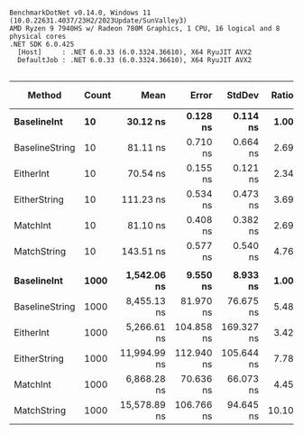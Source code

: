 ```

BenchmarkDotNet v0.14.0, Windows 11 (10.0.22631.4037/23H2/2023Update/SunValley3)
AMD Ryzen 9 7940HS w/ Radeon 780M Graphics, 1 CPU, 16 logical and 8 physical cores
.NET SDK 6.0.425
  [Host]     : .NET 6.0.33 (6.0.3324.36610), X64 RyuJIT AVX2
  DefaultJob : .NET 6.0.33 (6.0.3324.36610), X64 RyuJIT AVX2


```
| Method         | Count | Mean         | Error      | StdDev     | Ratio | RatioSD | Gen0   | Gen1   | Allocated | Alloc Ratio |
|--------------- |------ |-------------:|-----------:|-----------:|------:|--------:|-------:|-------:|----------:|------------:|
| **BaselineInt**    | **10**    |     **30.12 ns** |   **0.128 ns** |   **0.114 ns** |  **1.00** |    **0.01** | **0.0134** |      **-** |     **112 B** |        **1.00** |
| BaselineString | 10    |     81.11 ns |   0.710 ns |   0.664 ns |  2.69 |    0.02 | 0.0372 |      - |     312 B |        2.79 |
| EitherInt      | 10    |     70.54 ns |   0.155 ns |   0.121 ns |  2.34 |    0.01 | 0.0564 |      - |     472 B |        4.21 |
| EitherString   | 10    |    111.23 ns |   0.534 ns |   0.473 ns |  3.69 |    0.02 | 0.0755 | 0.0001 |     632 B |        5.64 |
| MatchInt       | 10    |     81.10 ns |   0.408 ns |   0.382 ns |  2.69 |    0.02 | 0.0516 |      - |     432 B |        3.86 |
| MatchString    | 10    |    143.51 ns |   0.577 ns |   0.540 ns |  4.76 |    0.02 | 0.0753 |      - |     632 B |        5.64 |
|                |       |              |            |            |       |         |        |        |           |             |
| **BaselineInt**    | **1000**  |  **1,542.06 ns** |   **9.550 ns** |   **8.933 ns** |  **1.00** |    **0.01** | **0.4864** |      **-** |    **4072 B** |        **1.00** |
| BaselineString | 1000  |  8,455.13 ns |  81.970 ns |  76.675 ns |  5.48 |    0.06 | 4.7607 | 0.6104 |   39912 B |        9.80 |
| EitherInt      | 1000  |  5,266.61 ns | 104.858 ns | 169.327 ns |  3.42 |    0.11 | 4.7836 | 0.5951 |   40072 B |        9.84 |
| EitherString   | 1000  | 11,994.99 ns | 112.940 ns | 105.644 ns |  7.78 |    0.08 | 8.5907 | 1.4343 |   71912 B |       17.66 |
| MatchInt       | 1000  |  6,868.28 ns |  70.636 ns |  66.073 ns |  4.45 |    0.05 | 4.3106 | 0.0610 |   36072 B |        8.86 |
| MatchString    | 1000  | 15,578.89 ns | 106.766 ns |  94.645 ns | 10.10 |    0.08 | 8.5754 | 0.9460 |   71912 B |       17.66 |
